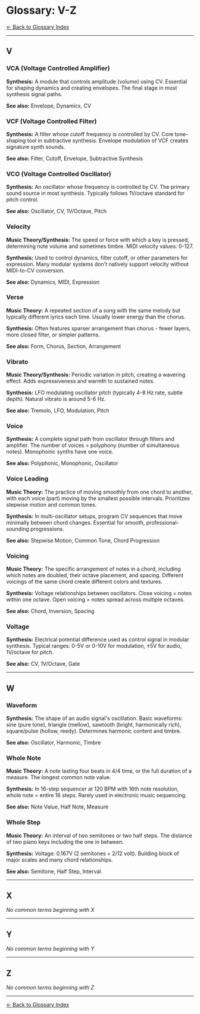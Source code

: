 # Glossary: V-Z

[← Back to Glossary Index](./glossary.md)

---

## V

### VCA (Voltage Controlled Amplifier)
**Synthesis:** A module that controls amplitude (volume) using CV. Essential for shaping dynamics and creating envelopes. The final stage in most synthesis signal paths.

**See also:** Envelope, Dynamics, CV

### VCF (Voltage Controlled Filter)
**Synthesis:** A filter whose cutoff frequency is controlled by CV. Core tone-shaping tool in subtractive synthesis. Envelope modulation of VCF creates signature synth sounds.

**See also:** Filter, Cutoff, Envelope, Subtractive Synthesis

### VCO (Voltage Controlled Oscillator)
**Synthesis:** An oscillator whose frequency is controlled by CV. The primary sound source in most synthesis. Typically follows 1V/octave standard for pitch control.

**See also:** Oscillator, CV, 1V/Octave, Pitch

### Velocity
**Music Theory/Synthesis:** The speed or force with which a key is pressed, determining note volume and sometimes timbre. MIDI velocity values: 0-127.

**Synthesis:** Used to control dynamics, filter cutoff, or other parameters for expression. Many modular systems don't natively support velocity without MIDI-to-CV conversion.

**See also:** Dynamics, MIDI, Expression

### Verse
**Music Theory:** A repeated section of a song with the same melody but typically different lyrics each time. Usually lower energy than the chorus.

**Synthesis:** Often features sparser arrangement than chorus - fewer layers, more closed filter, or simpler patterns.

**See also:** Form, Chorus, Section, Arrangement

### Vibrato
**Music Theory/Synthesis:** Periodic variation in pitch, creating a wavering effect. Adds expressiveness and warmth to sustained notes.

**Synthesis:** LFO modulating oscillator pitch (typically 4-8 Hz rate, subtle depth). Natural vibrato is around 5-6 Hz.

**See also:** Tremolo, LFO, Modulation, Pitch

### Voice
**Synthesis:** A complete signal path from oscillator through filters and amplifier. The number of voices = polyphony (number of simultaneous notes). Monophonic synths have one voice.

**See also:** Polyphonic, Monophonic, Oscillator

### Voice Leading
**Music Theory:** The practice of moving smoothly from one chord to another, with each voice (part) moving by the smallest possible intervals. Prioritizes stepwise motion and common tones.

**Synthesis:** In multi-oscillator setups, program CV sequences that move minimally between chord changes. Essential for smooth, professional-sounding progressions.

**See also:** Stepwise Motion, Common Tone, Chord Progression

### Voicing
**Music Theory:** The specific arrangement of notes in a chord, including which notes are doubled, their octave placement, and spacing. Different voicings of the same chord create different colors and textures.

**Synthesis:** Voltage relationships between oscillators. Close voicing = notes within one octave. Open voicing = notes spread across multiple octaves.

**See also:** Chord, Inversion, Spacing

### Voltage
**Synthesis:** Electrical potential difference used as control signal in modular synthesis. Typical ranges: 0-5V or 0-10V for modulation, ±5V for audio, 1V/octave for pitch.

**See also:** CV, 1V/Octave, Gate

---

## W

### Waveform
**Synthesis:** The shape of an audio signal's oscillation. Basic waveforms: sine (pure tone), triangle (mellow), sawtooth (bright, harmonically rich), square/pulse (hollow, reedy). Determines harmonic content and timbre.

**See also:** Oscillator, Harmonic, Timbre

### Whole Note
**Music Theory:** A note lasting four beats in 4/4 time, or the full duration of a measure. The longest common note value.

**Synthesis:** In 16-step sequencer at 120 BPM with 16th note resolution, whole note = entire 16 steps. Rarely used in electronic music sequencing.

**See also:** Note Value, Half Note, Measure

### Whole Step
**Music Theory:** An interval of two semitones or two half steps. The distance of two piano keys including the one in between.

**Synthesis:** Voltage: 0.167V (2 semitones = 2/12 volt). Building block of major scales and many chord relationships.

**See also:** Semitone, Half Step, Interval

---

## X

*No common terms beginning with X*

---

## Y

*No common terms beginning with Y*

---

## Z

*No common terms beginning with Z*

---

[← Back to Glossary Index](./glossary.md)
